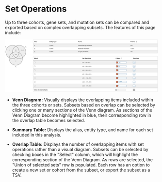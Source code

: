 # Set Operations

Up to three cohorts, gene sets, and mutation sets can be compared and exported based on complex overlapping subsets. The features of this page include:

[![Set Operations](images/set_operations_page.png)](images/set_operations_page.png "Click to see the full image.")

* __Venn Diagram:__ Visually displays the overlapping items included within the three cohorts or sets. Subsets based on overlap can be selected by clicking one or many sections of the Venn diagram. As sections of the Venn Diagram become highlighted in blue, their corresponding row in the overlap table becomes selected.  

* __Summary Table:__ Displays the alias, entity type, and name for each set included in this analysis.

* __Overlap Table:__ Displays the number of overlapping items with set operations rather than a visual diagram. Subsets can be selected by checking boxes in the "Select" column, which will highlight the corresponding section of the Venn Diagram. As rows are selected, the "Union of selected sets" row is populated. Each row has an option to create a new set or cohort from the subset, or export the subset as a TSV.